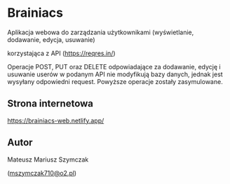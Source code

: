 # Brainiacs
Aplikacja webowa do zarządzania użytkownikami (wyświetlanie, dodawanie, edycja, usuwanie)

korzystająca z API (https://reqres.in/)

Operacje POST, PUT oraz DELETE odpowiadające za dodawanie, edycję i usuwanie userów w podanym API nie modyfikują bazy danych, jednak jest wysyłany odpowiedni request. Powyższe operacje zostały zasymulowane.


## Strona internetowa
https://brainiacs-web.netlify.app/


## Autor
Mateusz Mariusz Szymczak

(mszymczak710@o2.pl)